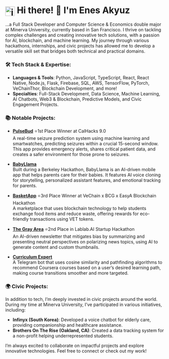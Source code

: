 <h1><img src="https://github.com/user-attachments/assets/924e7c66-2da8-4c08-a1c5-704a7c48babc" alt="icon" style="vertical-align: middle; width: 30px; height: 30px;"> Hi there! 👋 I'm Enes Akyuz</h1>

...a Full Stack Developer and Computer Science & Economics double major at Minerva University, currently based in San Francisco. I thrive on tackling complex challenges and creating innovative tech solutions, with a passion for AI, blockchain, and machine learning. My journey through various hackathons, internships, and civic projects has allowed me to develop a versatile skill set that bridges both technical and practical domains.

### 🛠 Tech Stack & Expertise:
- **Languages & Tools**: Python, JavaScript, TypeScript, React, React Native, Node.js, Flask, Firebase, SQL, AWS, TensorFlow, PyTorch, VeChainThor, Blockchain Development, and more!
- **Specialties**: Full-Stack Development, Data Science, Machine Learning, AI Chatbots, Web3 & Blockchain, Predictive Models, and Civic Engagement Projects.

### 📚 Notable Projects:
- **[PulseBud](https://github.com/EnesAkyuz/PulseBud?tab=readme-ov-file)** ⭐1st Place Winner at CalHacks 9.0  
  A real-time seizure prediction system using machine learning and smartwatches, predicting seizures within a crucial 15-second window. This app provides emergency alerts, shares critical patient data, and creates a safer environment for those prone to seizures.
  
- **[BabyLlama](https://github.com/EnesAkyuz/BabyLlama)**  
  Built during a Berkeley Hackathon, BabyLlama is an AI-driven mobile app that helps parents care for their babies. It features AI voice cloning for storytelling, personalized assistant features, and emotional tracking for parents.

- **[BasketApp](https://github.com/EnesAkyuz/BasketApp)** ⭐3rd Place Winner at VeChain x BCG x EasyA Blockchain Hackathon  
  A marketplace that uses blockchain technology to help students exchange food items and reduce waste, offering rewards for eco-friendly transactions using VET tokens.

- **[The Gray Area](https://github.com/EnesAkyuz/Gray-Area-Server)** ⭐2nd Place in Lablab.AI Startup Hackathon  
  An AI-driven newsletter that mitigates bias by summarizing and presenting neutral perspectives on polarizing news topics, using AI to generate content and custom thumbnails.

- **[Curriculum Expert](https://github.com/EnesAkyuz/Curriculum-Expert)**  
  A Telegram bot that uses cosine similarity and pathfinding algorithms to recommend Coursera courses based on a user’s desired learning path, making course transitions smoother and more targeted.

### 🌍 Civic Projects:
In addition to tech, I’m deeply invested in civic projects around the world. During my time at Minerva University, I’ve participated in various initiatives, including:
- **Infinyx (South Korea)**: Developed a voice chatbot for elderly care, providing companionship and healthcare assistance.
- **Brothers On The Rise (Oakland, CA)**: Created a data tracking system for a non-profit helping underrepresented students.

I’m always excited to collaborate on impactful projects and explore innovative technologies. Feel free to connect or check out my work!
